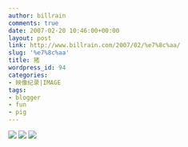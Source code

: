 ```yaml
---
author: billrain
comments: true
date: 2007-02-20 10:46:00+00:00
layout: post
link: http://www.billrain.com/2007/02/%e7%8c%aa/
slug: '%e7%8c%aa'
title: 猪
wordpress_id: 94
categories:
- 映像纪录|IMAGE
tags:
- blogger
- fun
- pig
---
```


[![](http://bp2.blogger.com/_lAHIYwHGO4A/RdrR6jBQ_tI/AAAAAAAABF0/fezJcRA5Tak/s400/_1171333993_U90P4T8D873603F107DT20070212210537.jpg)](http://bp2.blogger.com/_lAHIYwHGO4A/RdrR6jBQ_tI/AAAAAAAABF0/fezJcRA5Tak/s1600-h/_1171333993_U90P4T8D873603F107DT20070212210537.jpg)
[![](http://bp3.blogger.com/_lAHIYwHGO4A/RdrR6zBQ_uI/AAAAAAAABF8/qwBFm2ebTTs/s400/_1171333993_U90P4T8D873603F116DT20070212210537.jpg)](http://bp3.blogger.com/_lAHIYwHGO4A/RdrR6zBQ_uI/AAAAAAAABF8/qwBFm2ebTTs/s1600-h/_1171333993_U90P4T8D873603F116DT20070212210537.jpg)
[![](http://bp0.blogger.com/_lAHIYwHGO4A/RdrR7DBQ_vI/AAAAAAAABGE/AHUu6BxUG2s/s400/xin_24020413082677925821.jpg)](http://bp0.blogger.com/_lAHIYwHGO4A/RdrR7DBQ_vI/AAAAAAAABGE/AHUu6BxUG2s/s1600-h/xin_24020413082677925821.jpg)
